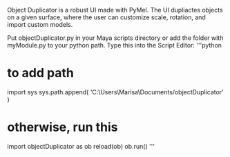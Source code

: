 Object Duplicator is a robust UI made with PyMel. The UI dupliactes objects on a given surface, where the user can customize scale, rotation, and import custom models.  

Put objectDuplicator.py in your Maya scripts directory or add the folder with myModule.py to your python path.
Type this into the Script Editor:
'''python
# to add path
import sys 
sys.path.append( 'C:\Users\Marisa\Documents/objectDuplicator' )

# otherwise, run this
import objectDuplicator as ob
reload(ob)
ob.run()
'''
